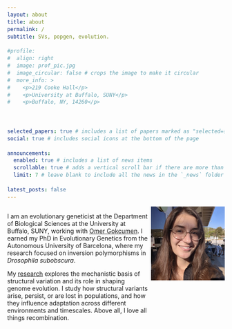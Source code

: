 ```yaml
---
layout: about
title: about
permalink: /
subtitle: SVs, popgen, evolution.

#profile:
#  align: right
#  image: prof_pic.jpg
#  image_circular: false # crops the image to make it circular
#  more_info: >
#    <p>219 Cooke Hall</p>
#    <p>University at Buffalo, SUNY</p>
#    <p>Buffalo, NY, 14260</p>



selected_papers: true # includes a list of papers marked as "selected={true}"
social: true # includes social icons at the bottom of the page

announcements:
  enabled: true # includes a list of news items
  scrollable: true # adds a vertical scroll bar if there are more than 3 news items
  limit: 7 # leave blank to include all the news in the `_news` folder

latest_posts: false 
---
```


<div style="width: 65%; float: left;">
    <p>
    I am an evolutionary geneticist at the Department of Biological Sciences at the University at Buffalo, SUNY, working with <a href="https://gokcumenlab.org/">Omer Gokcumen</a>. I earned my PhD in Evolutionary Genetics from the Autonomous University of Barcelona, where my research focused on inversion polymorphisms in <em>Drosophila subobscura</em>.
</p>
<p>
    My <a href="https://biolevol.github.io/projects/">research</a> explores the mechanistic basis of structural variation and its role in shaping genome evolution. I study how structural variants arise, persist, or are lost in populations, and how they influence adaptation across different environments and timescales. Above all, I love all things recombination.
</p>
</div>

<div style="width: 34%; float: right;">
    <img src="../assets/img/profile.jpg" width="360" style="display: block; margin: auto; margin-bottom: 20px;">
</div>

<div style="clear: both;"></div>
